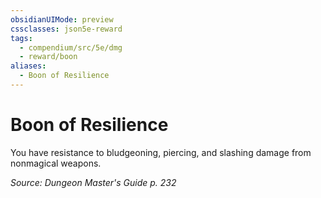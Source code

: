 ```yaml
---
obsidianUIMode: preview
cssclasses: json5e-reward
tags:
  - compendium/src/5e/dmg
  - reward/boon
aliases:
  - Boon of Resilience
---
```

# Boon of Resilience

You have resistance to bludgeoning, piercing, and slashing damage from nonmagical weapons.

*Source: Dungeon Master's Guide p. 232*